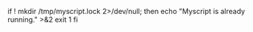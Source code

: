 if ! mkdir /tmp/myscript.lock 2>/dev/null; then
    echo "Myscript is already running." >&2
    exit 1
fi
